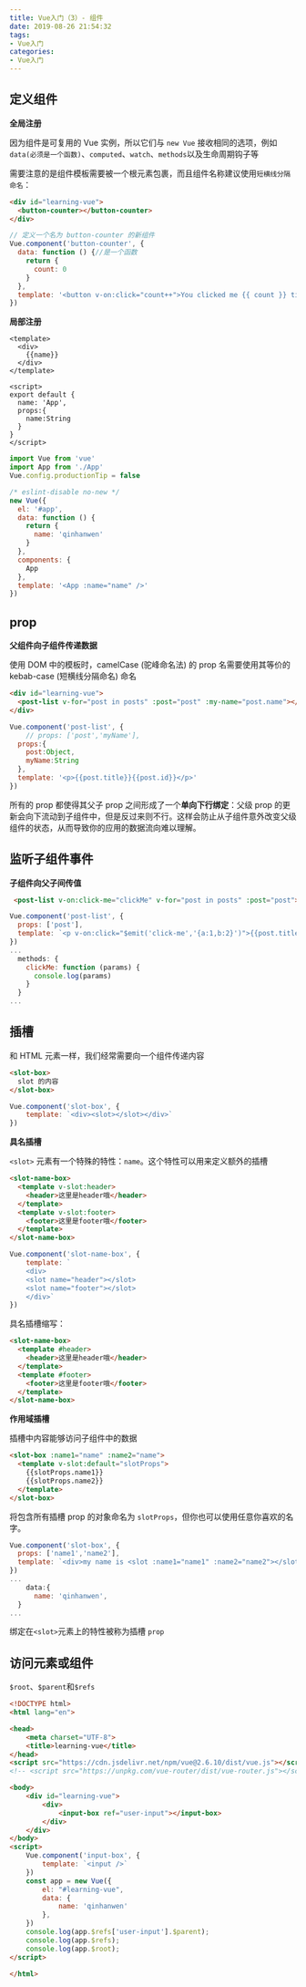 ```yaml
---
title: Vue入门（3）- 组件
date: 2019-08-26 21:54:32
tags: 
- Vue入门
categories: 
- Vue入门
---
```


## 定义组件

**全局注册**

因为组件是可复用的 Vue 实例，所以它们与 `new Vue` 接收相同的选项，例如 `data(必须是一个函数)`、`computed`、`watch`、`methods`以及生命周期钩子等

需要注意的是组件模板需要被一个根元素包裹，而且组件名称建议使用`短横线分隔命名`：

```html
<div id="learning-vue">
  <button-counter></button-counter>
</div>
```

```javascript
// 定义一个名为 button-counter 的新组件
Vue.component('button-counter', {
  data: function () {//是一个函数
    return {
      count: 0
    }
  },
  template: '<button v-on:click="count++">You clicked me {{ count }} times.</button>'
})
```



**局部注册**

```vue
<template>
  <div>
    {{name}}
  </div>
</template>

<script>
export default {
  name: 'App',
  props:{
    name:String
  }
}
</script>
```

```javascript
import Vue from 'vue'
import App from './App'
Vue.config.productionTip = false

/* eslint-disable no-new */
new Vue({
  el: '#app',
  data: function () {
    return {
      name: 'qinhanwen'
    }
  },
  components: {
    App
  },
  template: '<App :name="name" />'
})
```



## prop

**父组件向子组件传递数据**

使用 DOM 中的模板时，camelCase (驼峰命名法) 的 prop 名需要使用其等价的 kebab-case (短横线分隔命名) 命名

```html
<div id="learning-vue">
  <post-list v-for="post in posts" :post="post" :my-name="post.name"></post-list>
</div>
```

```javascript
Vue.component('post-list', {
	// props: ['post','myName'],
  props:{
    post:Object,
    myName:String
  },
  template: '<p>{{post.title}}{{post.id}}</p>'
})
```

所有的 prop 都使得其父子 prop 之间形成了一个**单向下行绑定**：父级 prop 的更新会向下流动到子组件中，但是反过来则不行。这样会防止从子组件意外改变父级组件的状态，从而导致你的应用的数据流向难以理解。



## 监听子组件事件

**子组件向父子间传值**

```html
 <post-list v-on:click-me="clickMe" v-for="post in posts" :post="post"></post-list>
```

```javascript
Vue.component('post-list', {
  props: ['post'],
  template: `<p v-on:click="$emit('click-me','{a:1,b:2}')">{{post.title}}{{post.id}}</p>`
})
...
  methods: {
    clickMe: function (params) {
      console.log(params)
    }
  }
...
```



## 插槽

和 HTML 元素一样，我们经常需要向一个组件传递内容

```html
<slot-box>
  slot 的内容
</slot-box>
```

```javascript
Vue.component('slot-box', {
	template: `<div><slot></slot></div>`
})
```



**具名插槽**

`<slot>` 元素有一个特殊的特性：`name`。这个特性可以用来定义额外的插槽

```html
<slot-name-box>
  <template v-slot:header>
    <header>这里是header哦</header>
  </template>
  <template v-slot:footer>
    <footer>这里是footer哦</footer>
  </template>
</slot-name-box>
```

```javascript
Vue.component('slot-name-box', {
    template: `
    <div>
    <slot name="header"></slot>
    <slot name="footer"></slot>
    </div>`
})
```



具名插槽缩写：

```html
<slot-name-box>
  <template #header>
    <header>这里是header哦</header>
  </template>
  <template #footer>
    <footer>这里是footer哦</footer>
  </template>
</slot-name-box>
```



**作用域插槽**

插槽中内容能够访问子组件中的数据

```html
<slot-box :name1="name" :name2="name">
  <template v-slot:default="slotProps">
    {{slotProps.name1}}
    {{slotProps.name2}}
  </template>
</slot-box>
```

将包含所有插槽 prop 的对象命名为 `slotProps`，但你也可以使用任意你喜欢的名字。

```javascript
Vue.component('slot-box', {
  props: ['name1','name2'],
  template: `<div>my name is <slot :name1="name1" :name2="name2"></slot></div>`
})
...
	data:{
      name: 'qinhanwen',
  }
...
```

绑定在` <slot> `元素上的特性被称为插槽 `prop`



## 访问元素或组件

`$root`、`$parent`和`$refs`

```html
<!DOCTYPE html>
<html lang="en">

<head>
    <meta charset="UTF-8">
    <title>learning-vue</title>
</head>
<script src="https://cdn.jsdelivr.net/npm/vue@2.6.10/dist/vue.js"></script>
<!-- <script src="https://unpkg.com/vue-router/dist/vue-router.js"></script> -->

<body>
    <div id="learning-vue">
        <div>
            <input-box ref="user-input"></input-box>
        </div>
    </div>
</body>
<script>
    Vue.component('input-box', {
        template: `<input />`
    })
    const app = new Vue({
        el: "#learning-vue",
        data: {
            name: 'qinhanwen'
        },
    })
    console.log(app.$refs['user-input'].$parent);
    console.log(app.$refs);
    console.log(app.$root);
</script>

</html>
```



